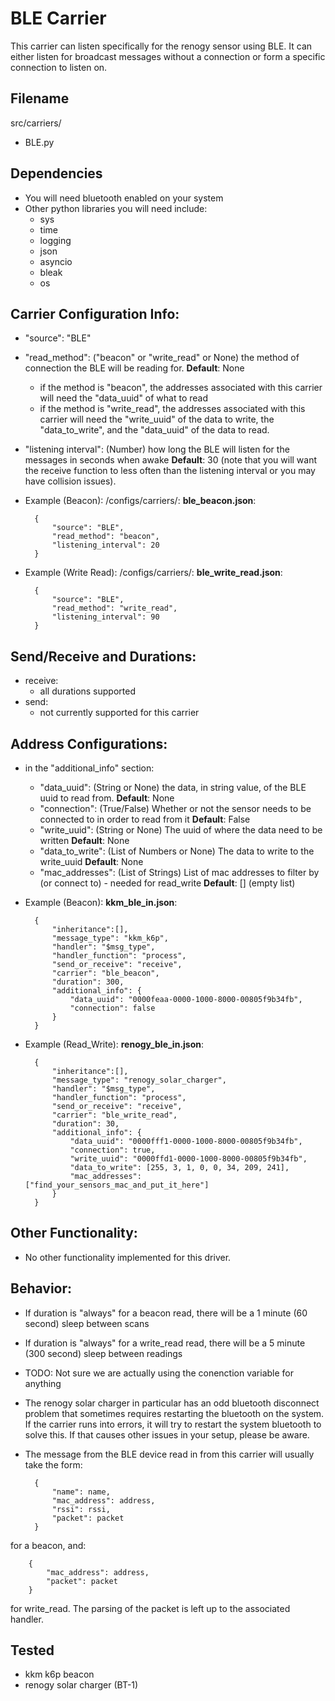 # BLE Carrier
This carrier can listen specifically for the renogy sensor using BLE.  It can either listen for broadcast messages without a connection or form a specific connection to listen on. 

## Filename
src/carriers/
- BLE.py

## Dependencies
- You will need bluetooth enabled on your system 
- Other python libraries you will need include:
    - sys
    - time
    - logging
    - json
    - asyncio
    - bleak
    - os 

## Carrier Configuration Info:
- "source": "BLE" 
-  "read_method": ("beacon" or "write_read" or None) the method of connection the BLE will be reading for.  **Default**: None
    - if the method is "beacon", the addresses associated with this carrier will need the "data_uuid" of what to read
    - if the method is "write_read", the addresses associated with this carrier will need the "write_uuid" of the data to write, the "data_to_write", and the "data_uuid" of the data to read. 
- "listening interval": (Number) how long the BLE will listen for the messages in seconds when awake **Default**: 30 (note that you will want the receive function to less often than the listening interval or you may have collision issues). 

- Example (Beacon): 
/configs/carriers/:
**ble_beacon.json**:

        {
            "source": "BLE",
            "read_method": "beacon",
            "listening_interval": 20
        }   


- Example (Write Read): 
/configs/carriers/:
**ble_write_read.json**:

        {
            "source": "BLE",
            "read_method": "write_read",
            "listening_interval": 90
        }



## Send/Receive and Durations: 
- receive:
    - all durations supported 
- send: 
    - not currently supported for this carrier 

## Address Configurations: 
- in the "additional_info" section:
    - "data_uuid": (String or None) the data, in string value, of the BLE uuid to read from. **Default**: None
    - "connection": (True/False) Whether or not the sensor needs to be connected to in order to read from it **Default**: False
    - "write_uuid": (String or None) The uuid of where the data need to be written **Default**: None
    - "data_to_write": (List of Numbers or None) The data to write to the write_uuid **Default**: None
    - "mac_addresses": (List of Strings) List of mac addresses to filter by (or connect to) - needed for read_write **Default**: [] (empty list)
     

- Example (Beacon): 
**kkm_ble_in.json**:

        {
            "inheritance":[],
            "message_type": "kkm_k6p",
            "handler": "$msg_type",
            "handler_function": "process",
            "send_or_receive": "receive",
            "carrier": "ble_beacon",
            "duration": 300,
            "additional_info": {
                "data_uuid": "0000feaa-0000-1000-8000-00805f9b34fb",
                "connection": false
            } 
        }


- Example (Read_Write):
**renogy_ble_in.json**:

        {
            "inheritance":[],
            "message_type": "renogy_solar_charger",
            "handler": "$msg_type",
            "handler_function": "process",
            "send_or_receive": "receive",
            "carrier": "ble_write_read",
            "duration": 30,
            "additional_info": {
                "data_uuid": "0000fff1-0000-1000-8000-00805f9b34fb",
                "connection": true,
                "write_uuid": "0000ffd1-0000-1000-8000-00805f9b34fb",
                "data_to_write": [255, 3, 1, 0, 0, 34, 209, 241],
                "mac_addresses": ["find_your_sensors_mac_and_put_it_here"]
            } 
        }

## Other Functionality: 
- No other functionality implemented for this driver. 

## Behavior: 
- If duration is "always" for a beacon read, there will be a 1 minute (60 second) sleep between scans
- If duration is "always" for a write_read read, there will be a 5 minute (300 second) sleep between readings 
- TODO: Not sure we are actually using the conenction variable for anything 
- The renogy solar charger in particular has an odd bluetooth disconnect problem that sometimes requires restarting the bluetooth on the system. If the carrier runs into errors, it will try to restart the system bluetooth to solve this. If that causes other issues in your setup, please be aware. 
- The message from the BLE device read in from this carrier will usually take the form:

        {
            "name": name,
            "mac_address": address,
            "rssi": rssi,
            "packet": packet
        }

for a beacon, and:

        {
            "mac_address": address,
            "packet": packet
        }

for write_read. The parsing of the packet is left up to the associated handler. 


## Tested 
- kkm k6p beacon
- renogy solar charger (BT-1)



